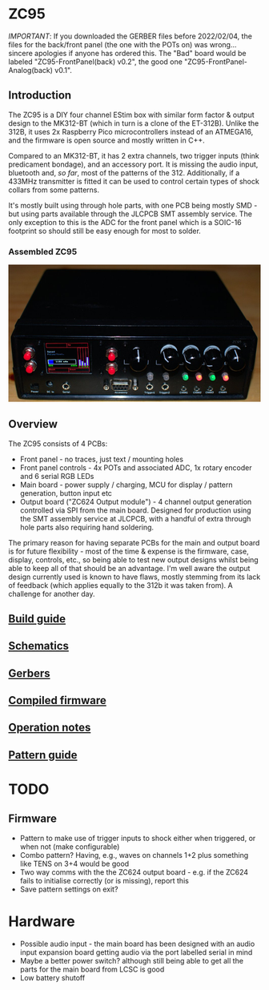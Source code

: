 
# ZC95

*IMPORTANT*: If you downloaded the GERBER files before 2022/02/04, the files for the back/front panel (the one with the POTs on) was wrong... sincere apologies if anyone has ordered this. The "Bad" board would be labeled "ZC95-FrontPanel(back) v0.2", the good one "ZC95-FrontPanel-Analog(back) v0.1".


## Introduction
The ZC95 is a DIY four channel EStim box with similar form factor & output design to the MK312-BT (which in turn is a clone of the ET-312B).
Unlike the 312B, it uses 2x Raspberry Pico microcontrollers instead of an ATMEGA16, and the firmware is open source and mostly written in C++.

Compared to an MK312-BT, it has 2 extra channels, two trigger inputs (think predicament bondage), and an accessory port. It is missing the audio input, bluetooth and, _so far_, most of the patterns of the 312.
Additionally, if a 433MHz transmitter is fitted it can be used to control certain types of shock collars from some patterns.

It's mostly built using through hole parts, with one PCB being mostly SMD - but using parts available through the JLCPCB SMT assembly service. The only exception to this is the ADC for the front panel which is a SOIC-16 footprint so should still be easy enough for most to solder.

### Assembled ZC95
![zc95]


## Overview
The ZC95 consists of 4 PCBs:

* Front panel - no traces, just text / mounting holes
* Front panel controls - 4x POTs and associated ADC, 1x rotary encoder and 6 serial RGB LEDs
* Main board - power supply / charging, MCU for display / pattern generation, button input etc
* Output board ("ZC624 Output module") - 4 channel output generation controlled via SPI from the main board. Designed for production using the SMT assembly service at JLCPCB, with a handful of extra through hole parts also requiring hand soldering.

The primary reason for having separate PCBs for the main and output board is for future flexibility - most of the time & expense is the firmware, case, display, controls, etc., so being able to test new output designs whilst being able to keep all of that should be an advantage. I'm well aware the output design currently used is known to have flaws, mostly stemming from its lack of feedback (which applies equally to the 312b it was taken from). A challenge for another day.

## [Build guide](docs/Build.md)

## [Schematics](schematics/)

## [Gerbers](pcb/)

## [Compiled firmware](https://github.com/CrashOverride85/zc95/releases/)

## [Operation notes](docs/Operation.md)

## [Pattern guide](docs/Patterns.md)

# TODO
## Firmware
   - Pattern to make use of trigger inputs to shock either when triggered, or when not (make configurable)
   - Combo pattern? Having, e.g., waves on channels 1+2 plus something like TENS on 3+4 would be good
   - Two way comms with the the ZC624 output board - e.g. if the ZC624 fails to initialise correctly (or is missing), report this
   - Save pattern settings on exit?

# Hardware
   - Possible audio input - the main board has been designed with an audio input expansion board getting audio via the port labelled serial in mind
   - Maybe a better power switch? although still being able to get all the parts for the main board from LCSC is good
   - Low battery shutoff


[zc95]: docs/images/zc95.jpg "Assembled ZC95"

